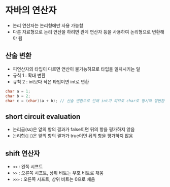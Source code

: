 # 자바의 연산자

- 논리 연산자는 논리형에만 사용 가능함
- 다른 자료형으로 논리 연산을 하려면 관계 연산자 등을 사용하여 논리형으로 변환해야 됨

## 산술 변환

- 피연산자의 타입이 다르면 연산이 불가능하므로 타입을 일치시키는 일
- 규칙 1 : 확대 변환
- 규칙 2 : int보다 작은 타입이면 int로 변환

```java
char a = 1;
char b = 2;
char c = (char)(a + b); // 산술 변환으로 인해 int가 되므로 char로 명시적 형변환 필요
```

## short circuit evaluation

- 논리곱(`&&`)은 앞의 항의 결과가 false이면 뒤의 항을 평가하지 않음
- 논리합(`||`)은 앞의 항의 결과가 true이면 뒤의 항을 평가하지 않음

## shift 연산자

- `<<` : 왼쪽 시프트
- `>>` : 오른쪽 시프트, 상위 비트는 부호 비트로 채움
- `>>>` : 오른쪽 시프트, 상위 비트는 0으로 채움
